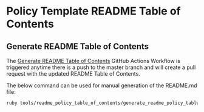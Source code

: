 # Policy Template README Table of Contents

## Generate README Table of Contents

The [Generate README Table of Contents](https://github.com/flexera-public/policy_templates/actions/workflows/generate-readme-policy-table-of-contents.yaml) GitHub Actions Workflow is triggered anytime there is a push to the master branch and will create a pull request with the updated README Table of Contents.

The below command can be used for manual generation of the README.md file:

```bash
ruby tools/readme_policy_table_of_contents/generate_readme_policy_table_of_contents.rb
```

